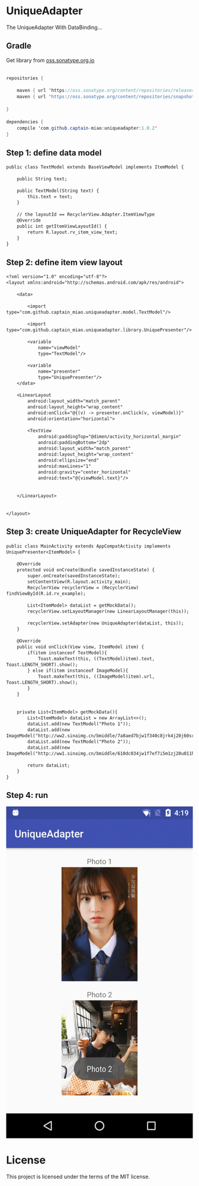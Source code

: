# UniqueAdapter
The UniqueAdapter With DataBinding...

## Gradle
Get library from  [oss.sonatype.org.io](https://oss.sonatype.org/content/repositories/snapshots)
```java

repositories {

    maven { url 'https://oss.sonatype.org/content/repositories/releases' }
    maven { url "https://oss.sonatype.org/content/repositories/snapshots" }

}

dependencies {
    compile 'com.github.captain-miao:uniqueadapter:1.0.2'
}

```


## Step 1: define data model
```
public class TextModel extends BaseViewModel implements ItemModel {

    public String text;

    public TextModel(String text) {
        this.text = text;
    }

    // the layoutId == RecyclerView.Adapter.ItemViewType
    @Override
    public int getItemViewLayoutId() {
        return R.layout.rv_item_view_text;
    }
}
```

## Step 2: define item view layout
```
<?xml version="1.0" encoding="utf-8"?>
<layout xmlns:android="http://schemas.android.com/apk/res/android">

    <data>

        <import type="com.github.captain_miao.uniqueadapter.model.TextModel"/>

        <import type="com.github.captain_miao.uniqueadapter.library.UniquePresenter"/>

        <variable
            name="viewModel"
            type="TextModel"/>

        <variable
            name="presenter"
            type="UniquePresenter"/>
    </data>

    <LinearLayout
        android:layout_width="match_parent"
        android:layout_height="wrap_content"
        android:onClick="@{(v) -> presenter.onClick(v, viewModel)}"
        android:orientation="horizontal">

        <TextView
            android:paddingTop="@dimen/activity_horizontal_margin"
            android:paddingBottom="2dp"
            android:layout_width="match_parent"
            android:layout_height="wrap_content"
            android:ellipsize="end"
            android:maxLines="1"
            android:gravity="center_horizontal"
            android:text="@{viewModel.text}"/>


    </LinearLayout>


</layout>
```

## Step 3: create UniqueAdapter for RecycleView
```
public class MainActivity extends AppCompatActivity implements UniquePresenter<ItemModel> {

    @Override
    protected void onCreate(Bundle savedInstanceState) {
        super.onCreate(savedInstanceState);
        setContentView(R.layout.activity_main);
        RecyclerView recyclerView = (RecyclerView) findViewById(R.id.rv_example);

        List<ItemModel> dataList = getMockData();
        recyclerView.setLayoutManager(new LinearLayoutManager(this));

        recyclerView.setAdapter(new UniqueAdapter(dataList, this));
    }

    @Override
    public void onClick(View view, ItemModel item) {
        if(item instanceof TextModel){
            Toast.makeText(this, ((TextModel)item).text, Toast.LENGTH_SHORT).show();
        } else if(item instanceof ImageModel){
            Toast.makeText(this, ((ImageModel)item).url, Toast.LENGTH_SHORT).show();
        }
    }


    private List<ItemModel> getMockData(){
        List<ItemModel> dataList = new ArrayList<>();
        dataList.add(new TextModel("Photo 1"));
        dataList.add(new ImageModel("http://ww2.sinaimg.cn/bmiddle/7a8aed7bjw1f340c8jrk4j20j60srgpf.jpg"));
        dataList.add(new TextModel("Photo 2"));
        dataList.add(new ImageModel("http://ww1.sinaimg.cn/bmiddle/610dc034jw1f7ef7i5m1zj20u011hdjm.jpg"));

        return dataList;
    }
}
```
## Step 4: run
![unique-adapter-recycle-view](https://raw.githubusercontent.com/captain-miao/me.github.com/master/databinding/unique-adapter-recycle-view.jpg "unique-adapter-recycle-view")

# License

This project is licensed under the terms of the MIT license.